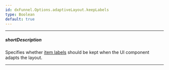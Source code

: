 ```yaml
---
id: dxFunnel.Options.adaptiveLayout.keepLabels
type: Boolean
default: true
---
```

---
##### shortDescription
Specifies whether [item labels](/api-reference/10%20UI%20Components/dxFunnel/1%20Configuration/label '{basewidgetpath}/Configuration/label/') should be kept when the UI component adapts the layout.

---
